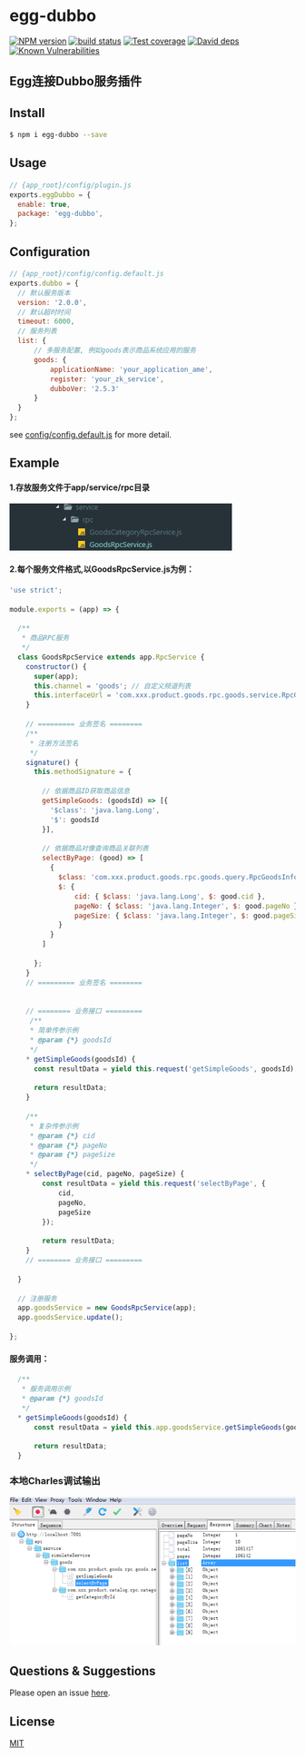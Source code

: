 # egg-dubbo

[![NPM version][npm-image]][npm-url]
[![build status][travis-image]][travis-url]
[![Test coverage][codecov-image]][codecov-url]
[![David deps][david-image]][david-url]
[![Known Vulnerabilities][snyk-image]][snyk-url]

[npm-image]: https://img.shields.io/npm/v/egg.svg?style=flat-square
[npm-url]: https://npmjs.org/package/egg
[quality-image]: http://npm.packagequality.com/shield/egg.svg?style=flat-square
[quality-url]: http://packagequality.com/#?package=egg
[travis-image]: https://img.shields.io/travis/eggjs/egg.svg?style=flat-square
[travis-url]: https://travis-ci.org/eggjs/egg
[codecov-image]: https://img.shields.io/codecov/c/github/eggjs/egg.svg?style=flat-square
[codecov-url]: https://codecov.io/gh/eggjs/egg
[david-image]: https://img.shields.io/david/eggjs/egg.svg?style=flat-square
[david-url]: https://david-dm.org/eggjs/egg
[snyk-image]: https://snyk.io/test/npm/egg/badge.svg?style=flat-square
[snyk-url]: https://snyk.io/test/npm/egg
[download-image]: https://img.shields.io/npm/dm/egg.svg?style=flat-square
[download-url]: https://npmjs.org/package/egg
[gitter-image]: https://img.shields.io/gitter/room/eggjs/egg.svg?style=flat-square
[gitter-url]: https://gitter.im/eggjs/egg

<!--
Description here.
-->
## Egg连接Dubbo服务插件

## Install

```bash
$ npm i egg-dubbo --save
```

## Usage

```js
// {app_root}/config/plugin.js
exports.eggDubbo = {
  enable: true,
  package: 'egg-dubbo',
};
```

## Configuration

```js
// {app_root}/config/config.default.js
exports.dubbo = {
  // 默认服务版本
  version: '2.0.0',
  // 默认超时时间
  timeout: 6000,
  // 服务列表
  list: {
      // 多服务配置, 例如goods表示商品系统应用的服务
      goods: {
          applicationName: 'your_application_ame',
          register: 'your_zk_service',
          dubboVer: '2.5.3'
      }
  }
};
```

see [config/config.default.js](config/config.default.js) for more detail.

## Example
#### 1.存放服务文件于app/service/rpc目录
<img src="docs/assets/image1.png">

#### 2.每个服务文件格式,以GoodsRpcService.js为例：
```js
'use strict';

module.exports = (app) => {

  /**
   * 商品RPC服务
   */
  class GoodsRpcService extends app.RpcService {
    constructor() {
      super(app);
      this.channel = 'goods'; // 自定义频道列表
      this.interfaceUrl = 'com.xxx.product.goods.rpc.goods.service.RpcGoodsService'; // JAVA服务类
    }

    // ========= 业务签名 ========
    /**
     * 注册方法签名
     */
    signature() {
      this.methodSignature = {

        // 依据商品ID获取商品信息
        getSimpleGoods: (goodsId) => [{
          '$class': 'java.lang.Long',
          '$': goodsId
        }],

        // 依据商品对像查询商品关联列表
        selectByPage: (good) => [
          {
            $class: 'com.xxx.product.goods.rpc.goods.query.RpcGoodsInfoQuery',
            $: {
                cid: { $class: 'java.lang.Long', $: good.cid },
                pageNo: { $class: 'java.lang.Integer', $: good.pageNo },
                pageSize: { $class: 'java.lang.Integer', $: good.pageSize }
            }
          }
        ]
        
      };
    }
    // ========= 业务签名 ========


    // ======== 业务接口 =========
     /**
     * 简单传参示例
     * @param {*} goodsId 
     */
    * getSimpleGoods(goodsId) {
      const resultData = yield this.request('getSimpleGoods', goodsId);

      return resultData;
    }

    /**
     * 复杂传参示例
     * @param {*} cid 
     * @param {*} pageNo 
     * @param {*} pageSize 
     */
    * selectByPage(cid, pageNo, pageSize) {
        const resultData = yield this.request('selectByPage', {
            cid,
            pageNo,
            pageSize
        });

        return resultData;
    }
    // ======== 业务接口 =========

  }

  // 注册服务
  app.goodsService = new GoodsRpcService(app);
  app.goodsService.update();
  
};
```
#### 服务调用：
```js
  /**
   * 服务调用示例
   * @param {*} goodsId 
   */
  * getSimpleGoods(goodsId) {
      const resultData = yield this.app.goodsService.getSimpleGoods(goodsId);

      return resultData;
  }
```

### 本地Charles调试输出
<img src="docs/assets/image2.png">


## Questions & Suggestions

Please open an issue [here](https://github.com/eggjs/egg/issues).

## License

[MIT](LICENSE)
